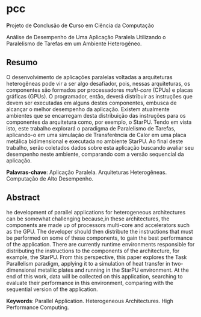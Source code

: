 # pcc
**P**rojeto de **C**onclusão de **C**urso em Ciência da Computação

Análise de Desempenho de Uma Aplicação Paralela Utilizando o Paralelismo de Tarefas em um Ambiente Heterogêneo.

## Resumo

O desenvolvimento de aplicações paralelas voltadas a arquiteturas heterogêneas pode vir a ser algo desafiador, pois, nessas arquiteturas, os componentes são formados por processadores *multi-core* (CPUs) e placas gráficas (GPUs). O programador, então, deverá distribuir as instruções que devem ser executadas em alguns destes componentes, embusca de alcançar o melhor desempenho da aplicação. Existem atualmente ambientes que se encarregam desta distribuição das instruções para os componentes da arquitetura como, por exemplo, o StarPU. Tendo em vista isto, este trabalho explorará o paradigma de Paralelismo de Tarefas, aplicando-o em uma simulação de Transferência de Calor em uma placa metálica bidimensional e executada no ambiente StarPU.
Ao final deste trabalho, serão coletados dados sobre esta aplicação buscando avaliar seu desempenho neste ambiente, comparando com a versão sequencial da aplicação.

**Palavras-chave**: Aplicação Paralela. Arquiteturas Heterogêneas. Computação de Alto Desempenho.

## Abstract

he development of parallel applications for heterogeneous architectures can be somewhat challenging because,in these architectures, the components are made up of processors multi-core and accelerators such as the GPU. The developer should then distribute the instructions that must be performed on some of these components, to gain the best performance of the application. There are currently runtime environments responsible for distributing the instructions to the components of the architecture, for example, the StarPU. From this perspective, this paper explores the Task Parallelism paradigm, applying it to a simulation of heat transfer in two-dimensional metallic plates and running in the StarPU  environment. At the end of this work, data will be collected on this application, searching to evaluate their performance in this environment, comparing with the sequential version of the application.

**Keywords**: Parallel Application. Heterogeneous Architectures. High Performance Computing.
